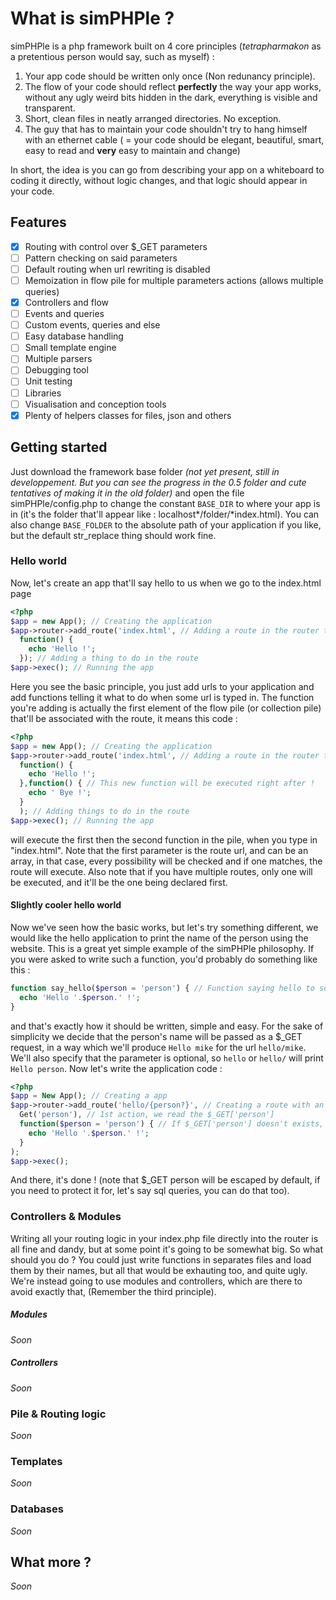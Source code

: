 # What is simPHPle ?

simPHPle is a php framework built on 4 core principles (*tetrapharmakon* as a pretentious person would say, such as myself) :
 1. Your app code should be written only once (Non redunancy principle).
 2. The flow of your code should reflect **perfectly** the way your app works, without any ugly weird bits hidden in the dark, everything is visible and transparent.
 3. Short, clean files in neatly arranged directories. No exception.
 4. The guy that has to maintain your code shouldn't try to hang himself with an ethernet cable ( = your code should be elegant, beautiful, smart, easy to read and **very** easy to maintain and change)

In short, the idea is you can go from describing your app on a whiteboard to coding it directly, without logic changes,
and that logic should appear in your code.

## Features
- [x] Routing with control over $_GET parameters
- [ ] Pattern checking on said parameters
- [ ] Default routing when url rewriting is disabled
- [ ] Memoization in flow pile for multiple parameters actions (allows multiple queries)
- [x] Controllers and flow
- [ ] Events and queries
- [ ] Custom events, queries and else
- [ ] Easy database handling
- [ ] Small template engine
- [ ] Multiple parsers
- [ ] Debugging tool
- [ ] Unit testing
- [ ] Libraries
- [ ] Visualisation and conception tools
- [x] Plenty of helpers classes for files, json and others

## Getting started
Just download the framework base folder _(not yet present, still in developpement. But you can see the progress in the 0.5 folder and cute tentatives of making it in the old folder)_ and open the file simPHPle/config.php to change the constant
`BASE_DIR` to where your app is in (it's the folder that'll appear like : localhost*/folder/*index.html).
 You can also change `BASE_FOLDER` to the absolute path of your application if you like, but the default str_replace thing
should work fine.

### Hello world

Now, let's create an app that'll say hello to us when we go to the index.html page
```php
<?php
$app = new App(); // Creating the application
$app->router->add_route('index.html', // Adding a route in the router to index.html
  function() {
    echo 'Hello !';
  }); // Adding a thing to do in the route
$app->exec(); // Running the app
```
Here you see the basic principle, you just add urls to your application and add functions telling it what to do when some
url is typed in.
The function you're adding is actually the first element of the flow pile (or collection pile) that'll be associated with
the route, it means this code :
```php
<?php
$app = new App(); // Creating the application
$app->router->add_route('index.html', // Adding a route in the router to index.html
  function() {
    echo 'Hello !';
  },function() { // This new function will be executed right after !
    echo ' Bye !';
  }
  ); // Adding things to do in the route
$app->exec(); // Running the app
```
will execute the first then the second function in the pile, when you type in "index.html". Note that
the first parameter is the route url, and can be an array, in that case, every possibility will be checked and if one
matches, the route will execute. Also note that if you have multiple routes, only one will be executed, and it'll be
the one being declared first.
#### Slightly cooler hello world
Now we've seen how the basic works, but let's try something different, we would like the hello application to print the
name of the person using the website. This is a great yet simple example of the simPHPle philosophy.
If you were asked to write such a function, you'd probably do something like this :
```php
function say_hello($person = 'person') { // Function saying hello to someone
  echo 'Hello '.$person.' !';
}
```
and that's exactly how it should be written, simple and easy. For the sake of simplicity we decide that the person's name
will be passed as a $_GET request, in a way which we'll produce `Hello mike` for the url `hello/mike`. We'll also specify
that the parameter is optional, so `hello` or `hello/` will print `Hello person`.
Now let's write the application code :
```php
<?php
$app = New App(); // Creating a app
$app->router->add_route('hello/{person?}', // Creating a route with an optional $_GET['person']
  Get('person'), // 1st action, we read the $_GET['person']
  function($person = 'person') { // If $_GET['person'] doesn't exists, it will be empty and 'person' will be used
    echo 'Hello '.$person.' !';
  }
);
$app->exec();
```
And there, it's done ! (note that $_GET person will be escaped by default, if you need to protect it for, let's say
sql queries, you can do that too).
### Controllers & Modules
Writing all your routing logic in your index.php file directly into the router is all fine and dandy, but at some
point it's going to be somewhat big. So what should you do ? You could just write functions in separates files and
load them by their names, but all that would be exhauting too, and quite ugly. We're instead going to use modules
and controllers, which are there to avoid exactly that, (Remember the third principle).
##### Modules
*Soon*
##### Controllers
*Soon*
### Pile & Routing logic
*Soon*
### Templates
*Soon*
### Databases
*Soon*
## What more ?
*Soon*
